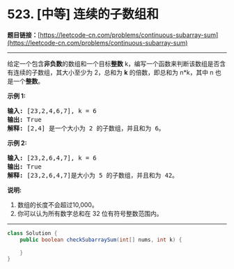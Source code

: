 # 523. [中等] 连续的子数组和

**题目链接：**[https://leetcode-cn.com/problems/continuous-subarray-sum](https://leetcode-cn.com/problems/continuous-subarray-sum)

---

<div class="content__1Y2H">
 <div class="notranslate">
  <p>给定一个包含<strong>非负数</strong>的数组和一个目标<strong>整数</strong>&nbsp;k，编写一个函数来判断该数组是否含有连续的子数组，其大小至少为 2，总和为 <strong>k</strong> 的倍数，即总和为 n*k，其中 n 也是一个<strong>整数</strong>。</p> 
  <p><strong>示例 1:</strong></p> 
  <pre class="language-text"><strong>输入:</strong> [23,2,4,6,7], k = 6
<strong>输出:</strong> True
<strong>解释:</strong> [2,4] 是一个大小为 2 的子数组，并且和为 6。
</pre> 
  <p><strong>示例 2:</strong></p> 
  <pre class="language-text"><strong>输入:</strong> [23,2,6,4,7], k = 6
<strong>输出:</strong> True
<strong>解释:</strong> [23,2,6,4,7]是大小为 5 的子数组，并且和为 42。
</pre> 
  <p><strong>说明:</strong></p> 
  <ol> 
   <li>数组的长度不会超过10,000。</li> 
   <li>你可以认为所有数字总和在 32 位有符号整数范围内。</li> 
  </ol> 
 </div>
</div>

---

```java
class Solution {
    public boolean checkSubarraySum(int[] nums, int k) {
        
    }
}
```